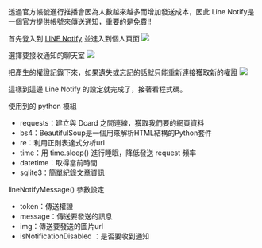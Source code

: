 透過官方帳號進行推播會因為人數越來越多而增加發送成本，因此 Line Notify是一個官方提供帳號來傳送通知，重要的是免費!!

首先登入到 <a href='https://notify-bot.line.me/zh_TW/'>LINE Notify</a> 並進入到個人頁面
<img src='https://blogger.googleusercontent.com/img/a/AVvXsEjGtEyo3KApyUqKIb1JMb1XDv-XnyS8MHuy_l9Ptpb8ECcN5cZyOj0_U_g9anajMuUfWjcYdG570bULM3ddXVR8mgM61co4U_ST0k3jWq8kB1DU-pQxGCLMUKKT5fsDuTeI1XxsxMtPV2RdZVTNpbBwjEK3fUaVmCAj4PudsmlCbqjeY1izva4053IR=w640-h380'>

選擇要接收通知的聊天室
<img src='https://blogger.googleusercontent.com/img/a/AVvXsEguvEEzZ_HxCxa8clBUk2ifA-Bp3A-bIgUnhvTk4CthzzcxnQ7_HYxsOVEIuXyccJYgJh23XYVyNMcZCbA5xqisisFy8zHAw7NFgQ4WQ_J09spjMggEQ2yCoCQfdD7R5U4aoT2rjJixxPkEG2MzWacl2yFZDr6V5bmhyMW_XtiEUkC3tqSvdDF4XXbJ=w640-h494'>

把產生的權證記錄下來，如果遺失或忘記的話就只能重新連接獲取新的權證
<img src='https://blogger.googleusercontent.com/img/a/AVvXsEiTxi4CliZrN_fqiNhGpZWOB7uJ-8nEpJWcRBNC9E2tf_KgIAOvPchmdw78ylTzTmaWcgqLgiXCz4PhSHb2tAzc2XLdPmoKA1-S-ggu5gSXkyPA9o1VTf604i_EuikfZAAogaWe6Z6oXUWaxiSuSiN92VRhLKTFcbHGIBv23_KBXaks0aL40yiAjyiB=w640-h366'>

這樣到這邊 Line Notify 的設定就完成了，接著看程式碼。

使用到的 python 模組
<ul>
    <li>requests：建立與 Dcard 之間連線，獲取我們要的網頁資料</li>
    <li>bs4：BeautifulSoup是一個用來解析HTML結構的Python套件</li>
    <li>re：利用正則表達式分析url</li>
    <li>time：用 time.sleep() 進行睡眠，降低發送 request 頻率</li>
    <li>datetime：取得當前時間</li>
    <li>sqlite3：簡單紀錄文章資訊</li>
</ul>


lineNotifyMessage() 參數設定
<ul>
    <li>token：傳送權證</li>
    <li>message：傳送要發送的訊息</li>
    <li>img：傳送要發送的圖片url</li>
    <li>isNotificationDisabled ：是否要收到通知</li>
</ul>
